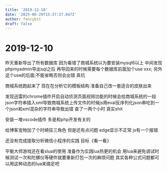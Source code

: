 ```yaml
---
title: '2019-12-10'
date: '2025-06-29T15:37:37.847Z'
author: fancybit
draft: false
---
```

<div class="header"><h1 class="single-title animate__animated animate__pulse animate__faster">2019-12-10</h1></div>

<div class="content" id="content"><p>昨天重新导出了所有数据库 因为看错了商城系统以为要安装mysql6以上 中间发现phpmyadmin导出sql之后 再导回来的时候需要每个数据库前面加个use xxx; 另外这个use的后面;不能省略否则会出错 真坑</p><p>商城系统跑起来了 现在在分析它的模板结构 准备自己改一套适合的皮肤出来</p><p>发现迅雷的chrome插件开启自动侦测页面视频功能的时候会给商城系统的一段json字符串插入xml导致商城系统上传文件的时候js用eval反序列化json串吃到一个json和xml混杂的字符串导致出错 查了一两个小时 真实shit</p><p>安装一堆vscode插件 多是和php开发有关的</p><p>给博客宠物加了个时崎狂三角色 但是还有点问题 edge显示不正常 js有一个报错</p><p>还没有完成提取分析微信小程序的实践 目标《看一看》</p><p>平衡大师游戏还在看slua的使用 准备作为实践lua热更的机会 用lua来避免调试时候测试一次和陀螺仪等硬件就要重新打包一次的麻烦问题 其实各种公式问题都可以用这种动态的lua来搞定吧</p><!-- raw HTML omitted --></div>

